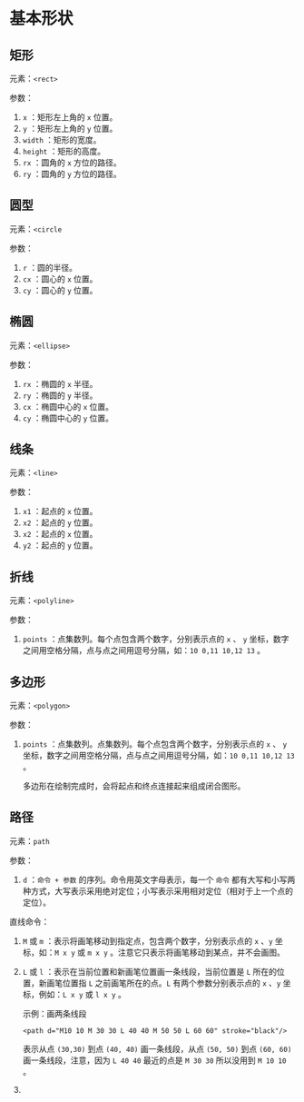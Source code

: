 # 基本形状

## 矩形

元素：`<rect>`

参数：

1. `x` ：矩形左上角的 `x` 位置。
2. `y` ：矩形左上角的 `y` 位置。
3. `width` ：矩形的宽度。
4. `height` ：矩形的高度。
5. `rx` ：圆角的 `x` 方位的路径。
6. `ry` ：圆角的 `y` 方位的路径。

## 圆型

元素：`<circle` 

参数：

1. `r` ：圆的半径。
2. `cx` ：圆心的 `x` 位置。
3. `cy` ：圆心的 `y` 位置。

## 椭圆

元素：`<ellipse>`

参数：

1. `rx` ：椭圆的 `x` 半径。
2. `ry` ：椭圆的 `y` 半径。
3. `cx` ：椭圆中心的 `x` 位置。
4. `cy` ：椭圆中心的 `y` 位置。

## 线条

元素：`<line>`

参数：

1. `x1` ：起点的 `x` 位置。
2. `x2` ：起点的 `y` 位置。
3. `x2` ：起点的 `x` 位置。
4. `y2` ：起点的 `y` 位置。

## 折线

元素：`<polyline>`

参数：

1. `points` ：点集数列。每个点包含两个数字，分别表示点的 `x` 、 `y` 坐标，数字之间用空格分隔，点与点之间用逗号分隔，如：`10 0,11 10,12 13` 。

## 多边形

元素：`<polygon>`

参数：

1. `points` ：点集数列。点集数列。每个点包含两个数字，分别表示点的 `x` 、 `y` 坐标，数字之间用空格分隔，点与点之间用逗号分隔，如：`10 0,11 10,12 13` 。

   多边形在绘制完成时，会将起点和终点连接起来组成闭合图形。

## 路径

元素：`path`

参数：

1. `d` ：`命令 + 参数` 的序列。命令用英文字母表示，每一个 `命令` 都有大写和小写两种方式，大写表示采用绝对定位；小写表示采用相对定位（相对于上一个点的定位）。

直线命令：

1. `M` 或 `m` ：表示将画笔移动到指定点，包含两个数字，分别表示点的 `x` 、`y` 坐标，如：`M x y` 或 `m x y` 。注意它只表示将画笔移动到某点，并不会画图。

2. `L` 或 `l` ：表示在当前位置和新画笔位置画一条线段，当前位置是 `L` 所在的位置，新画笔位置指 `L` 之前画笔所在的点。`L` 有两个参数分别表示点的 `x` 、`y` 坐标，例如：`L x y` 或 `l x y` 。

   示例：画两条线段

   ```
   <path d="M10 10 M 30 30 L 40 40 M 50 50 L 60 60" stroke="black"/>
   ```

   表示从点 `(30,30)` 到点 `(40, 40)` 画一条线段，从点 `(50, 50)` 到点 `(60, 60)` 画一条线段，注意，因为 `L 40 40` 最近的点是 `M 30 30` 所以没用到 `M 10 10` 。

3. 